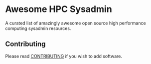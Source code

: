# Awesome HPC Sysadmin
A curated list of amazingly awesome open source high performance computing sysadmin resources.

## Contributing
Please read [CONTRIBUTING](./CONTRIBUTING.md) if you wish to add software.

